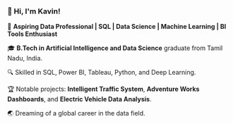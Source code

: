 ### 👋 Hi, I'm Kavin!  
🌟 **Aspiring Data Professional | SQL | Data Science | Machine Learning | BI Tools Enthusiast**  

🎓 **B.Tech in Artificial Intelligence and Data Science** graduate from Tamil Nadu, India.  

🔍 Skilled in SQL, Power BI, Tableau, Python, and Deep Learning.  

🏆 Notable projects: **Intelligent Traffic System**, **Adventure Works Dashboards**, and **Electric Vehicle Data Analysis**.  

🌏 Dreaming of a global career in the data field.  
<!---
kavinsrinivasan12/kavinsrinivasan12 is a ✨ special ✨ repository because its `README.md` (this file) appears on your GitHub profile.
You can click the Preview link to take a look at your changes.
--->

